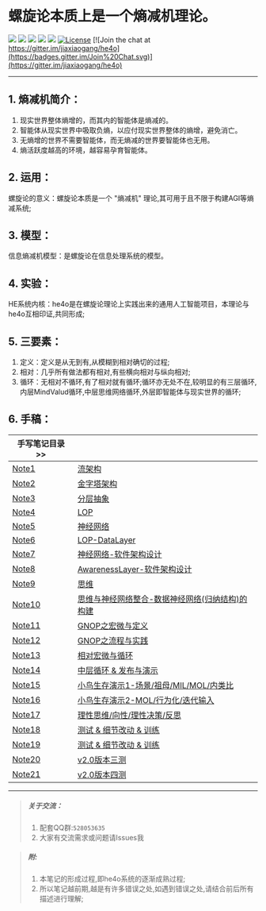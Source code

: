 # 螺旋论本质上是一个熵减机理论。

[![](https://img.shields.io/badge/%20QQGroup-528053635%20-orange.svg)](tencent://message/?uin=283636001&Site=&Menu=yes)
[![](https://img.shields.io/badge/%20QQ-在线交谈%20-orange.svg)](http://wpa.qq.com/msgrd?v=3&uin=283636001&site=qq&menu=yes)
[![](https://img.shields.io/badge/%20QQ-客户端交谈%20-orange.svg)](tencent://message/?uin=283636001&Site=&Menu=yes)
![](https://img.shields.io/badge/%20Wechat-jia2764894%20-orange.svg)
![](https://img.shields.io/badge/%20in-iphone%20-orange.svg)
[![License](https://img.shields.io/badge/license-GPL-blue.svg)](LICENSE)
[![Join the chat at https://gitter.im/jiaxiaogang/he4o](https://badges.gitter.im/Join%20Chat.svg)](https://gitter.im/jiaxiaogang/he4o)

***

## 1. 熵减机简介：
1. 现实世界整体熵增的，而其内的智能体是熵减的。
2. 智能体从现实世界中吸取负熵，以应付现实世界整体的熵增，避免消亡。
3. 无熵增的世界不需要智能体，而无熵减的世界要智能体也无用。
4. 熵活跃度越高的环境，越容易孕育智能体。

## 2. 运用：

螺旋论的意义：螺旋论本质是一个 "熵减机" 理论,其可用于且不限于构建AGI等熵减系统;

## 3. 模型：

信息熵减机模型：是螺旋论在信息处理系统的模型。

## 4. 实验：

HE系统内核：he4o是在螺旋论理论上实践出来的通用人工智能项目，本理论与he4o互相印证,共同形成;

## 5. 三要素：

1. 定义：定义是从无到有,从模糊到相对确切的过程;
2. 相对：几乎所有做法都有相对,有些横向相对与纵向相对;
3. 循环：无相对不循环,有了相对就有循环;循环亦无处不在,较明显的有三层循环,内层MindValud循环,中层思维网络循环,外层即智能体与现实世界的循环;


## 6. 手稿：

| 手写笔记目录 >> |  |
| --- | --- |
| [Note1](手写笔记/Note1.md) | [流架构](手写笔记/Note1.md) |
| [Note2](手写笔记/Note2.md) | [金字塔架构](手写笔记/Note2.md) |
| [Note3](手写笔记/Note3.md) | [分层抽象](手写笔记/Note3.md) |
| [Note4](手写笔记/Note4.md) | [LOP](手写笔记/Note4.md) |
| [Note5](手写笔记/Note5.md) | [神经网络](手写笔记/Note5.md) |
| [Note6](手写笔记/Note6.md) | [LOP-DataLayer](手写笔记/Note6.md) |
| [Note7](手写笔记/Note7.md) | [神经网络-软件架构设计](手写笔记/Note7.md) |
| [Note8](手写笔记/Note8.md) | [AwarenessLayer-软件架构设计](手写笔记/Note8.md) |
| [Note9](手写笔记/Note9.md) | [思维](手写笔记/Note9.md) |
| [Note10](手写笔记/Note10.md) | [思维与神经网络整合-数据神经网络(归纳结构)的构建](手写笔记/Note10.md) |
| [Note11](手写笔记/Note11.md) | [GNOP之宏微与定义](手写笔记/Note11.md) |
| [Note12](手写笔记/Note12.md) | [GNOP之流程与实践](手写笔记/Note12.md) |
| [Note13](手写笔记/Note13.md) | [相对宏微与循环](手写笔记/Note13.md) |
| [Note14](手写笔记/Note14.md) | [中层循环 & 发布与演示](手写笔记/Note14.md) |
| [Note15](手写笔记/Note15.md) | [小鸟生存演示1-场景/祖母/MIL/MOL/内类比](手写笔记/Note15.md) |
| [Note16](手写笔记/Note16.md) | [小鸟生存演示2-MOL/行为化/迭代输入](手写笔记/Note16.md) |
| [Note17](手写笔记/Note17.md) | [理性思维/向性/理性决策/反思](手写笔记/Note17.md) |
| [Note18](手写笔记/Note18.md) | [测试 & 细节改动 & 训练](手写笔记/Note18.md) |
| [Note19](手写笔记/Note19.md) | [测试 & 细节改动 & 训练](手写笔记/Note19.md) |
| [Note20](手写笔记/Note20.md) | [v2.0版本三测](手写笔记/Note20.md) |
| [Note21](手写笔记/Note21.md) | [v2.0版本四测](手写笔记/Note21.md) |

***

> ##### 关于交流：
>
> 1. 配套QQ群:`528053635`
> 2. 大家有交流需求或问题请Issues我

> ##### 附:
> 1. 本笔记的形成过程,即he4o系统的逐渐成熟过程;
> 2. 所以笔记越前期,越是有许多错误之处,如遇到错误之处,请结合前后所有描述进行理解;
